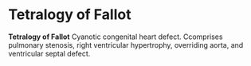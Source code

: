 # Tetralogy of Fallot

**Tetralogy of Fallot** Cyanotic congenital heart defect. Ccomprises
pulmonary stenosis, right ventricular hypertrophy, overriding aorta, and
ventricular septal defect.
